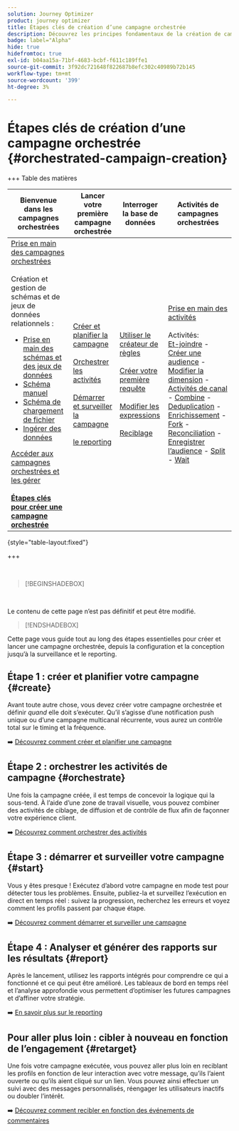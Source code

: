 ```yaml
---
solution: Journey Optimizer
product: journey optimizer
title: Étapes clés de création d’une campagne orchestrée
description: Découvrez les principes fondamentaux de la création de campagnes orchestrées avec Adobe Journey Optimizer
badge: label="Alpha"
hide: true
hidefromtoc: true
exl-id: b04aa15a-71bf-4683-bcbf-f611c189ffe1
source-git-commit: 3f92dc721648f822687b8efc302c40989b72b145
workflow-type: tm+mt
source-wordcount: '399'
ht-degree: 3%

---
```



# Étapes clés de création d’une campagne orchestrée {#orchestrated-campaign-creation}

+++ Table des matières

| Bienvenue dans les campagnes orchestrées | Lancer votre première campagne orchestrée | Interroger la base de données | Activités de campagnes orchestrées |
|---|---|---|---|
| [Prise en main des campagnes orchestrées](gs-orchestrated-campaigns.md)<br/><br/>Création et gestion de schémas et de jeux de données relationnels :</br> <ul><li>[Prise en main des schémas et des jeux de données](gs-schemas.md)</li><li>[Schéma manuel](manual-schema.md)</li><li>[Schéma de chargement de fichier](file-upload-schema.md)</li><li>[ Ingérer des données ](ingest-data.md)</li></ul>[Accéder aux campagnes orchestrées et les gérer](access-manage-orchestrated-campaigns.md)<br/><br/><b>[Étapes clés pour créer une campagne orchestrée](gs-campaign-creation.md)</b> | [Créer et planifier la campagne](create-orchestrated-campaign.md)<br/><br/>[Orchestrer les activités](orchestrate-activities.md)<br/><br/>[Démarrer et surveiller la campagne](start-monitor-campaigns.md)<br/><br/>[le reporting](reporting-campaigns.md) | [Utiliser le créateur de règles](orchestrated-rule-builder.md)<br/><br/>[Créer votre première requête](build-query.md)<br/><br/>[Modifier les expressions](edit-expressions.md)<br/><br/>[Reciblage](retarget.md) | [Prise en main des activités](activities/about-activities.md)<br/><br/>Activités:<br/>[Et-joindre](activities/and-join.md) - [Créer une audience](activities/build-audience.md) - [Modifier la dimension](activities/change-dimension.md) - [Activités de canal](activities/channels.md) - [Combine](activities/combine.md) - [Deduplication](activities/deduplication.md) - [Enrichissement](activities/enrichment.md) - [Fork](activities/fork.md) - [Reconciliation](activities/reconciliation.md) - [Enregistrer l’audience](activities/save-audience.md) - [Split](activities/split.md) - [Wait](activities/wait.md) |

{style="table-layout:fixed"}

+++

<br/>

>[!BEGINSHADEBOX]

</br>

Le contenu de cette page n’est pas définitif et peut être modifié.

>[!ENDSHADEBOX]

Cette page vous guide tout au long des étapes essentielles pour créer et lancer une campagne orchestrée, depuis la configuration et la conception jusqu’à la surveillance et le reporting.

<!--
<table style="table-layout:fixed"><tr style="border: 0; text-align: center;" >
<td><a href="#create"><img alt="Create & schedule your campaign" src="../../channels/assets/do-not-localize/email.png"></a><br/><a href="#create"><strong>Create & schedule your campaign</strong></a></td>
<td><a href="#orchestrate"><img alt="Orchestrate campaign activities" src="../../channels/assets/do-not-localize/sms.png"></a><br/><a href="#orchestrate"><strong>Orchestrate campaign activities</strong></a></td>
<td><a href="#start"><img alt="Start & monitor your campaign" src="../../channels/assets/do-not-localize/push.png"></a><a href="#start"><strong>Start & monitor your campaign</strong></a></td>
<td><a href="#report"><img alt="Analyze & report on results" src="../../channels/assets/do-not-localize/push.png"></a><a href="#report"><strong>Analyze & report on results</strong></a></td>
</tr></table>-->



## Étape 1 : créer et planifier votre campagne {#create}

Avant toute autre chose, vous devez créer votre campagne orchestrée et définir *quand* elle doit s’exécuter. Qu’il s’agisse d’une notification push unique ou d’une campagne multicanal récurrente, vous aurez un contrôle total sur le timing et la fréquence.

➡️ [Découvrez comment créer et planifier une campagne](../orchestrated/create-orchestrated-campaign.md)

## Étape 2 : orchestrer les activités de campagne {#orchestrate}

Une fois la campagne créée, il est temps de concevoir la logique qui la sous-tend. À l’aide d’une zone de travail visuelle, vous pouvez combiner des activités de ciblage, de diffusion et de contrôle de flux afin de façonner votre expérience client.

➡️ [Découvrez comment orchestrer des activités](../orchestrated/orchestrate-activities.md)

## Étape 3 : démarrer et surveiller votre campagne {#start}

Vous y êtes presque ! Exécutez d’abord votre campagne en mode test pour détecter tous les problèmes. Ensuite, publiez-la et surveillez l’exécution en direct en temps réel : suivez la progression, recherchez les erreurs et voyez comment les profils passent par chaque étape.

➡️ [Découvrez comment démarrer et surveiller une campagne](../orchestrated/start-monitor-campaigns.md)

## Étape 4 : Analyser et générer des rapports sur les résultats {#report}

Après le lancement, utilisez les rapports intégrés pour comprendre ce qui a fonctionné et ce qui peut être amélioré. Les tableaux de bord en temps réel et l’analyse approfondie vous permettent d’optimiser les futures campagnes et d’affiner votre stratégie.

➡️ [En savoir plus sur le reporting](../orchestrated/reporting-campaigns.md)

## Pour aller plus loin : cibler à nouveau en fonction de l’engagement {#retarget}

Une fois votre campagne exécutée, vous pouvez aller plus loin en reciblant les profils en fonction de leur interaction avec votre message, qu’ils l’aient ouverte ou qu’ils aient cliqué sur un lien. Vous pouvez ainsi effectuer un suivi avec des messages personnalisés, réengager les utilisateurs inactifs ou doubler l’intérêt.

➡️ [Découvrez comment recibler en fonction des événements de commentaires](../orchestrated/retarget.md)
